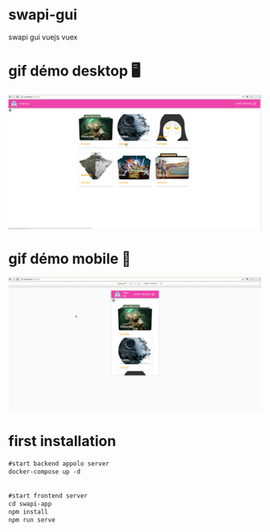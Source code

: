 # swapi-gui
swapi gui vuejs vuex


# gif démo desktop 🖥️ 
![Démo desktop](doc/desktop_demo.gif)


# gif démo mobile 📱
![Démo mobile](doc/mobile_demo.gif)

# first installation


```shell
#start backend appolo server
docker-compose up -d


#start frontend server
cd swapi-app
npm install
npm run serve

```